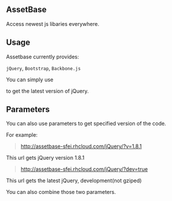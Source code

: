 ## AssetBase

Access newest js libaries everywhere.

## Usage

Assetbase currently provides:

`jQuery`, `Bootstrap`, `Backbone.js`

You can simply use

> <script type="text/javascript" src="http://assetbase-sfei.rhcloud.com/jQuery"></script>

to get the latest version of jQuery.

## Parameters

You can also use parameters to get specified version of the code.

For example:

> http://assetbase-sfei.rhcloud.com/jQuery/?v=1.8.1

This url gets jQuery version 1.8.1

> http://assetbase-sfei.rhcloud.com/jQuery/?dev=true

This url gets the latest jQuery, development(not gziped)

You can also combine those two parameters.